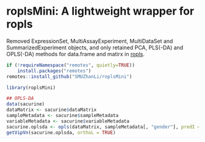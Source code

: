 # roplsMini: A lightweight wrapper for ropls
Removed ExpressionSet, MultiAssayExperiment, MultiDataSet and SummarizedExperiment objects, and only retained PCA, PLS(-DA) and OPLS(-DA) methods for data.frame and matirx in [ropls](https://bioconductor.org/packages/release/bioc/html/ropls.html).

``` r
if (!requireNamespace("remotes", quietly=TRUE))
    install.packages("remotes")
remotes::install_github("SMUZhanLi/roplsMini")

library(roplsMini)

## OPLS-DA
data(sacurine)
dataMatrix <- sacurine$dataMatrix
sampleMetadata <- sacurine$sampleMetadata
variableMetadata <- sacurine$variableMetadata
sacurine.oplsda <- opls(dataMatrix, sampleMetadata[, "gender"], predI = 1, orthoI = NA)
getVipVn(sacurine.oplsda, orthoL = TRUE)
```

